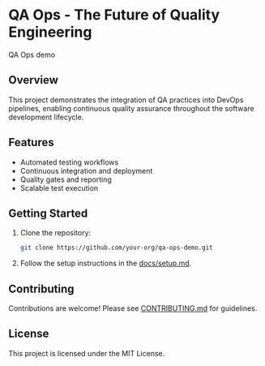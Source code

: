 # QA Ops - The Future of Quality Engineering

QA Ops demo
## Overview

This project demonstrates the integration of QA practices into DevOps pipelines, enabling continuous quality assurance throughout the software development lifecycle.

## Features

- Automated testing workflows
- Continuous integration and deployment
- Quality gates and reporting
- Scalable test execution

## Getting Started

1. Clone the repository:
    ```bash
    git clone https://github.com/your-org/qa-ops-demo.git
    ```
2. Follow the setup instructions in the [docs/setup.md](docs/setup.md).

## Contributing

Contributions are welcome! Please see [CONTRIBUTING.md](CONTRIBUTING.md) for guidelines.

## License

This project is licensed under the MIT License.